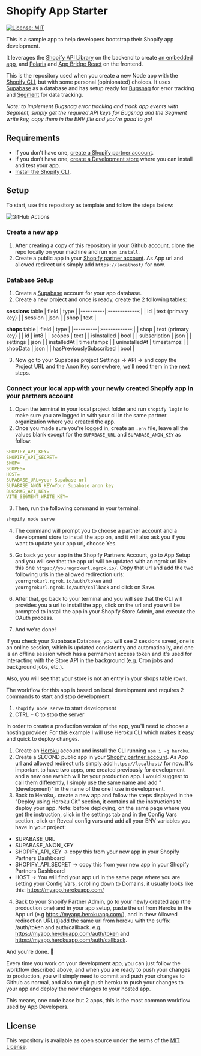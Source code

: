 # Shopify App Starter

[![License: MIT](https://img.shields.io/badge/License-MIT-green.svg)](LICENSE.md)

This is a sample app to help developers bootstrap their Shopify app development.

It leverages the [Shopify API Library](https://github.com/Shopify/shopify-node-api) on the backend to create [an embedded app](https://shopify.dev/apps/tools/app-bridge/getting-started#embed-your-app-in-the-shopify-admin), and [Polaris](https://github.com/Shopify/polaris-react) and [App Bridge React](https://shopify.dev/tools/app-bridge/react-components) on the frontend.

This is the repository used when you create a new Node app with the [Shopify CLI](https://shopify.dev/apps/tools/cli), but with some personal (opinionated) choices. It uses [Supabase](https://supabase.com/) as a database and has setup ready for  [Bugsnag](https://www.bugsnag.com/) for error tracking and  [Segment](https://segment.com/) for data tracking.

*Note: to implement Bugsnag error tracking and track app events with Segment, simply get the required API keys for Bugsnag and the Segment write key, copy them in the ENV file and you're good to go!*

## Requirements

- If you don’t have one, [create a Shopify partner account](https://partners.shopify.com/signup).
- If you don’t have one, [create a Development store](https://help.shopify.com/en/partners/dashboard/development-stores#create-a-development-store) where you can install and test your app.
- [Install the Shopify CLI](https://shopify.dev/apps/tools/cli).

## Setup

To start, use this repository as template and follow the steps below: 

![GitHub Actions](https://img.shields.io/badge/USE-THIS%20TEMPLATE-green)

### Create a new app

1. After creating a copy of this repository in your Github account, clone the repo locally on your machine and run `npm install`.
2. Create a public app in your [Shopify partner account](https://partners.shopify.com). As App url and allowed redirect urls simply add `https://localhost/` for now.

### Database Setup

1. Create a [Supabase](https://supabase.com/) account for your app database.
2. Create a new project and once is ready, create the 2 following tables:

**sessions** table
| field   |      type      |
|----------|:-------------:|
| id |  text (primary key) |
| session |    json   |
| shop | text |

**shops** table
| field   |      type      |
|----------|:-------------:|
| shop |  text (primary key) |
| id |  int8 |
| scopes |    text   |
| isInstalled | bool |
| subscription | json |
| settings | json |
| installedAt | timestampz |
| uninstalledAt | timestampz |
| shopData | json |
| hasPreviouslySubscribed | bool |

3. Now go to your Supabase project Settings -> API -> and copy the Project URL and the Anon Key somewhere, we'll need them in the next steps.

### Connect your local app with your newly created Shopify app in your partners account

1. Open the terminal in your local project folder and run `shopify login` to make sure you are logged in with your cli in the same partner organization where you created the app.
2. Once you made sure you're logged in, create an `.env`  file, leave all the values blank except for the `SUPABASE_URL` and `SUPABASE_ANON_KEY` as follow:
```yaml
SHOPIFY_API_KEY=
SHOPIFY_API_SECRET=
SHOP=
SCOPES=
HOST=
SUPABASE_URL=your Supabase url
SUPABASE_ANON_KEY=Your Supabase anon key
BUGSNAG_API_KEY=
VITE_SEGMENT_WRITE_KEY=
```

3. Then, run the following command in your terminal:
```sh
shopify node serve
```

4. The command will prompt you to choose a partner account and a development store to install the app on, and it will also ask you if you want to update your app url, choose Yes.

5. Go back yo your app in the Shopify Partners Account, go to App Setup and you will see thet the app url will be updated with an ngrok url like this one `https://yourngrokurl.ngrok.io/`. 
Copy that url and add the two following urls in the allowed redirection urls: `yourngrokurl.ngrok.io/auth/token` and `yourngrokurl.ngrok.io/auth/callback` and click on Save.

6. After that, go back to your terminal and you will see that the CLI will provides you a url to install the app, click on the url and you will be prompted to install the app in your Shopify Store Admin, and execute the OAuth process.
7. And we're done!

If you check your Supabase Database, you will see 2 sessions saved, one is an online session, which is updated consistently and automatically, and one is an offline session which has a permament access token and it's used for interacting with the Store API in the background (e.g. Cron jobs and background jobs, etc.).

Also, you will see that your store is not an entry in your shops table rows.

The workflow for this app is based on local development and requires 2 commands to start and stop development:
1. `shopify node serve` to start development
2. CTRL + C to stop the server

In order to create a production version of the app, you'll need to choose a hosting provider. For this example I will use Heroku CLI which makes it easy and quick to deploy changes.

1. Create an [Heroku](https://signup.heroku.com/login) account and install the CLI running `npm i -g heroku`.
2. Create a SECOND public app in your [Shopify partner account](https://partners.shopify.com). As App url and allowed redirect urls simply add `https://localhost/` for now. It's important to have two apps, one created previously for development and a new one ewhich will be your production app. I would suggest to call them differently, I simply use the same name and add "(development)" in the name of the one I use in development. 
3. Back to Heroku,. create a new app and follow the steps displayed in the "Deploy using Heroku Git" section, it contains all the instructions to deploy your app. Note: before deploying, on the same page where you get the instruction, click in the settings tab and in the Config Vars section, click on Reveal config vars and add all your ENV variables you have in your project:
- SUPABASE_URL
- SUPABASE_ANON_KEY
- SHOPIFY_API_KEY -> copy this from your new app in your Shopify Partners Dashboard
- SHOPIFY_API_SECRET -> copy this from your new app in your Shopify Partners Dashboard
- HOST -> You will find your app url in the same page where you are setting your Config Vars, scrolling down to Domains. it usually looks like this: https://myapp.herokuapp.com/

4. Back to your Shopify Partner Admin, go to your newly created app (the production one) and in your app setup, paste the url from Heroku in the App url (e.g https://myapp.herokuapp.com/), and in thew Allowed redirection URL(s)add the same url from heroku with the suffix /auth/token and auth/callback. e.g. https://myapp.herokuapp.com/auth/token and https://myapp.herokuapp.com/auth/callback.

And you're done. 🎉

Every time you work on your development app, you can just follow the workflow described above, and when you are ready to push your changes to production, you will simply need to commit and push your changes to Github as normal, and also run git push heroku to push your changes to your app and deploy the new changes to your hosted app. 

This means, one code base but 2 apps, this is the most common workflow used by App Developers.


## License

This repository is available as open source under the terms of the [MIT License](https://opensource.org/licenses/MIT).
